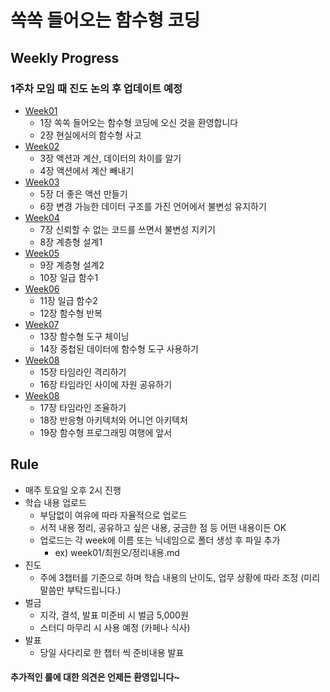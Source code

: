 # 쏙쏙 들어오는 함수형 코딩

## Weekly Progress

### 1주차 모임 때 진도 논의 후 업데이트 예정

- [Week01](https://github.com/Reading-Two-Door/Grokking-Simplicity/tree/main/week01)
  - 1장 쏙쏙 들어오는 함수형 코딩에 오신 것을 환영합니다
  - 2장 현실에서의 함수형 사고
- [Week02](https://github.com/Reading-Two-Door/Grokking-Simplicity/tree/main/week02)
  - 3장 액션과 계산, 데이터의 차이를 알기
  - 4장 액션에서 계산 빼내기
- [Week03](https://github.com/Reading-Two-Door/Grokking-Simplicity/tree/main/week03)
  - 5장 더 좋은 액션 만들기
  - 6장 변경 가능한 데이터 구조를 가진 언어에서 불변성 유지하기
- [Week04](https://github.com/Reading-Two-Door/Grokking-Simplicity/tree/main/week04)
  - 7장 신뢰할 수 없는 코드를 쓰면서 불변성 지키기
  - 8장 계층형 설계1
- [Week05](https://github.com/Reading-Two-Door/Grokking-Simplicity/tree/main/week05)
  - 9장 계층형 설계2
  - 10장 일급 함수1
- [Week06](https://github.com/Reading-Two-Door/Grokking-Simplicity/tree/main/week06)
  - 11장 일급 함수2
  - 12장 함수형 반복
- [Week07](https://github.com/Reading-Two-Door/Grokking-Simplicity/tree/main/week07)
  - 13장 함수형 도구 체이닝
  - 14장 중첩된 데이터에 함수형 도구 사용하기
- [Week08](https://github.com/Reading-Two-Door/Grokking-Simplicity/tree/main/week08)
  - 15장 타임라인 격리하기
  - 16장 타임라인 사이에 자원 공유하기
- [Week08](https://github.com/Reading-Two-Door/Grokking-Simplicity/tree/main/week08)
  - 17장 타임라인 조율하기
  - 18장 반응형 아키텍처와 어니언 아키텍처
  - 19장 함수형 프로그래밍 여행에 앞서

## Rule

- 매주 토요일 오후 2시 진행
- 학습 내용 업로드
  - 부담없이 여유에 따라 자율적으로 업로드
  - 서적 내용 정리, 공유하고 싶은 내용, 궁금한 점 등 어떤 내용이든 OK
  - 업로드는 각 week에 이름 또는 닉네임으로 폴더 생성 후 파일 추가
    - ex) week01/최원오/정리내용.md
- 진도
  - 주에 3챕터를 기준으로 하며 학습 내용의 난이도, 업무 상황에 따라 조정 (미리 말씀만 부탁드립니다.)
- 벌금
  - 지각, 결석, 발표 미준비 시 벌금 5,000원
  - 스터디 마무리 시 사용 예정 (카페나 식사)
- 발표
  - 당일 사다리로 한 챕터 씩 준비내용 발표

#### 추가적인 룰에 대한 의견은 언제든 환영입니다~

